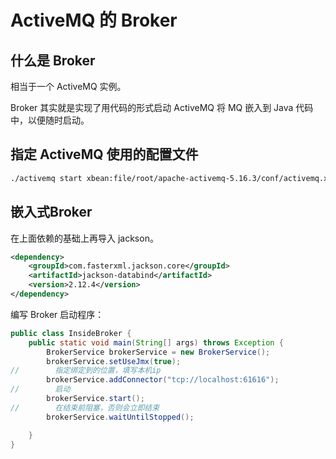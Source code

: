 # ActiveMQ 的 Broker

## 什么是 Broker

相当于一个 ActiveMQ 实例。

Broker 其实就是实现了用代码的形式启动 ActiveMQ 将 MQ 嵌入到 Java 代码中，以便随时启动。

## 指定 ActiveMQ 使用的配置文件

```sh
./activemq start xbean:file/root/apache-activemq-5.16.3/conf/activemq.xml
```

## 嵌入式Broker

在上面依赖的基础上再导入 jackson。

```xml
<dependency>
    <groupId>com.fasterxml.jackson.core</groupId>
    <artifactId>jackson-databind</artifactId>
    <version>2.12.4</version>
</dependency>
```

编写 Broker 启动程序：

```java
public class InsideBroker {
    public static void main(String[] args) throws Exception {
        BrokerService brokerService = new BrokerService();
        brokerService.setUseJmx(true);
//        指定绑定到的位置，填写本机ip
        brokerService.addConnector("tcp://localhost:61616");
//        启动
        brokerService.start();
//        在结束前阻塞，否则会立即结束
        brokerService.waitUntilStopped();

    }
}
```
